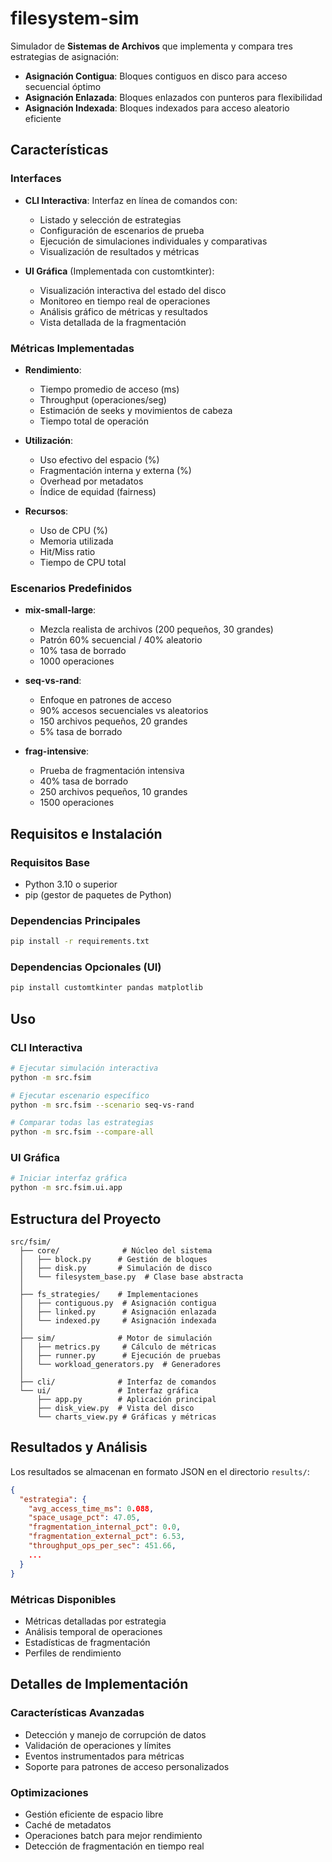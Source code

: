 # filesystem-sim

Simulador de **Sistemas de Archivos** que implementa y compara tres estrategias de asignación:
- **Asignación Contigua**: Bloques contiguos en disco para acceso secuencial óptimo
- **Asignación Enlazada**: Bloques enlazados con punteros para flexibilidad
- **Asignación Indexada**: Bloques indexados para acceso aleatorio eficiente

## Características

### Interfaces
- **CLI Interactiva**: Interfaz en línea de comandos con:
  - Listado y selección de estrategias
  - Configuración de escenarios de prueba
  - Ejecución de simulaciones individuales y comparativas
  - Visualización de resultados y métricas

- **UI Gráfica** (Implementada con customtkinter):
  - Visualización interactiva del estado del disco
  - Monitoreo en tiempo real de operaciones
  - Análisis gráfico de métricas y resultados
  - Vista detallada de la fragmentación

### Métricas Implementadas
- **Rendimiento**:
  - Tiempo promedio de acceso (ms)
  - Throughput (operaciones/seg)
  - Estimación de seeks y movimientos de cabeza
  - Tiempo total de operación

- **Utilización**:
  - Uso efectivo del espacio (%)
  - Fragmentación interna y externa (%)
  - Overhead por metadatos
  - Índice de equidad (fairness)

- **Recursos**:
  - Uso de CPU (%)
  - Memoria utilizada
  - Hit/Miss ratio
  - Tiempo de CPU total

### Escenarios Predefinidos
- **mix-small-large**:
  - Mezcla realista de archivos (200 pequeños, 30 grandes)
  - Patrón 60% secuencial / 40% aleatorio
  - 10% tasa de borrado
  - 1000 operaciones

- **seq-vs-rand**:
  - Enfoque en patrones de acceso
  - 90% accesos secuenciales vs aleatorios
  - 150 archivos pequeños, 20 grandes
  - 5% tasa de borrado

- **frag-intensive**:
  - Prueba de fragmentación intensiva
  - 40% tasa de borrado
  - 250 archivos pequeños, 10 grandes
  - 1500 operaciones

## Requisitos e Instalación

### Requisitos Base
- Python 3.10 o superior
- pip (gestor de paquetes de Python)

### Dependencias Principales
```bash
pip install -r requirements.txt
```

### Dependencias Opcionales (UI)
```bash
pip install customtkinter pandas matplotlib
```

## Uso

### CLI Interactiva
```bash
# Ejecutar simulación interactiva
python -m src.fsim

# Ejecutar escenario específico
python -m src.fsim --scenario seq-vs-rand

# Comparar todas las estrategias
python -m src.fsim --compare-all
```

### UI Gráfica
```bash
# Iniciar interfaz gráfica
python -m src.fsim.ui.app
```

## Estructura del Proyecto
```
src/fsim/
  ├── core/              # Núcleo del sistema
  │   ├── block.py      # Gestión de bloques
  │   ├── disk.py       # Simulación de disco
  │   └── filesystem_base.py  # Clase base abstracta
  │
  ├── fs_strategies/    # Implementaciones
  │   ├── contiguous.py  # Asignación contigua
  │   ├── linked.py      # Asignación enlazada
  │   └── indexed.py     # Asignación indexada
  │
  ├── sim/              # Motor de simulación
  │   ├── metrics.py     # Cálculo de métricas
  │   ├── runner.py      # Ejecución de pruebas
  │   └── workload_generators.py  # Generadores
  │
  ├── cli/              # Interfaz de comandos
  └── ui/               # Interfaz gráfica
      ├── app.py        # Aplicación principal
      ├── disk_view.py  # Vista del disco
      └── charts_view.py # Gráficas y métricas
```

## Resultados y Análisis
Los resultados se almacenan en formato JSON en el directorio `results/`:

```json
{
  "estrategia": {
    "avg_access_time_ms": 0.088,
    "space_usage_pct": 47.05,
    "fragmentation_internal_pct": 0.0,
    "fragmentation_external_pct": 6.53,
    "throughput_ops_per_sec": 451.66,
    ...
  }
}
```

### Métricas Disponibles
- Métricas detalladas por estrategia
- Análisis temporal de operaciones
- Estadísticas de fragmentación
- Perfiles de rendimiento

## Detalles de Implementación

### Características Avanzadas
- Detección y manejo de corrupción de datos
- Validación de operaciones y límites
- Eventos instrumentados para métricas
- Soporte para patrones de acceso personalizados

### Optimizaciones
- Gestión eficiente de espacio libre
- Caché de metadatos
- Operaciones batch para mejor rendimiento
- Detección de fragmentación en tiempo real

